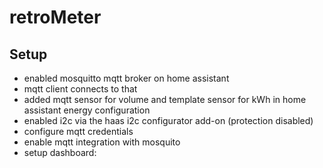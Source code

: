 # retroMeter

## Setup
- enabled mosquitto mqtt broker on home assistant
- mqtt client connects to that
- added mqtt sensor for volume and template sensor for kWh in home assistant energy configuration
- enabled i2c via the haas i2c configurator add-on (protection disabled)
- configure mqtt credentials
- enable mqtt integration with mosquito
- setup dashboard:
